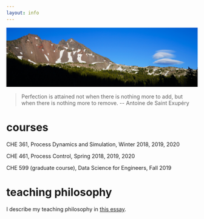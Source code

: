 ```yaml
---
layout: info
---
```


![Green Lakes](green_lakes_mountain.jpg)

> Perfection is attained not when there is nothing more to add, but when there is nothing more to remove. -- Antoine de Saint Exupéry

# courses
CHE 361, Process Dynamics and Simulation, Winter 2018, 2019, 2020

CHE 461, Process Control, Spring 2018, 2019, 2020

CHE 599 (graduate course), Data Science for Engineers, Fall 2019

# teaching philosophy
I describe my teaching philosophy in [this essay](teaching_philosophy.pdf).
